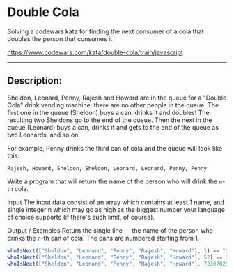 # Double Cola
Solving a codewars kata for finding the next consumer of a cola that doubles the person that consumes it

https://www.codewars.com/kata/double-cola/train/javascript

-------

## Description:
Sheldon, Leonard, Penny, Rajesh and Howard are in the queue for a "Double Cola" drink vending machine; 
there are no other people in the queue. The first one in the queue (Sheldon) buys a can, drinks it and doubles! 
The resulting two Sheldons go to the end of the queue. Then the next in the queue (Leonard) buys a can, drinks it and gets to the end of the queue as two Leonards, and so on.

For example, Penny drinks the third can of cola and the queue will look like this:

```
Rajesh, Howard, Sheldon, Sheldon, Leonard, Leonard, Penny, Penny
```
Write a program that will return the name of the person who will drink the `n`-th cola.

Input
The input data consist of an array which contains at least 1 name, and single integer n which may go as high as the biggest number your language of choice supports (if there's such limit, of course).

Output / Examples
Return the single line — the name of the person who drinks the `n`-th can of cola. The cans are numbered starting from 1.

```javascript
whoIsNext(["Sheldon", "Leonard", "Penny", "Rajesh", "Howard"], 1) == "Sheldon"
whoIsNext(["Sheldon", "Leonard", "Penny", "Rajesh", "Howard"], 52) == "Penny"
whoIsNext(["Sheldon", "Leonard", "Penny", "Rajesh", "Howard"], 7230702951) == "Leonard"
```
